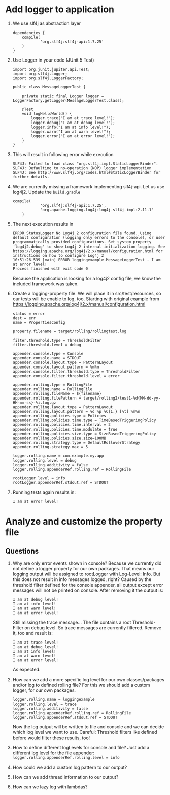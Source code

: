 # Add logger to application

1) We use slf4j as abstraction layer 
    ```
    dependencies {
        compile(
                'org.slf4j:slf4j-api:1.7.25'
        )
    }
    ```
2) Use Logger in your code (JUnit 5 Test)
    ```
    import org.junit.jupiter.api.Test;
    import org.slf4j.Logger;
    import org.slf4j.LoggerFactory;
    
    public class MessageLoggerTest {
    
        private static final Logger logger = LoggerFactory.getLogger(MessageLoggerTest.class);
    
        @Test
        void logHelloWorld() {
            logger.trace("I am at trace level!");
            logger.debug("I am at debug level!");
            logger.info("I am at info level!");
            logger.warn("I am at warn level!");
            logger.error("I am at error level!");
        }
    }
    ```
3) This will result in following error while execution
    ```
    SLF4J: Failed to load class "org.slf4j.impl.StaticLoggerBinder".
    SLF4J: Defaulting to no-operation (NOP) logger implementation
    SLF4J: See http://www.slf4j.org/codes.html#StaticLoggerBinder for further details.
    ```
4) We are currently missing a framework implementing slf4j-api. Let us use log4j2. 
   Update the `build.gradle`
   ```
   compile(
               'org.slf4j:slf4j-api:1.7.25',
               'org.apache.logging.log4j:log4j-slf4j-impl:2.11.1'
       )
   ```
5) The next execution results in
    ```
    ERROR StatusLogger No Log4j 2 configuration file found. Using default configuration (logging only errors to the console), or user programmatically provided configurations. Set system property 'log4j2.debug' to show Log4j 2 internal initialization logging. See https://logging.apache.org/log4j/2.x/manual/configuration.html for instructions on how to configure Log4j 2
    10:51:26.539 [main] ERROR loggingexample.MessageLoggerTest - I am at error level!
    Process finished with exit code 0
    ```
    Because the application is looking for a log4j2 config file, we know the included
    framework was taken. 
6) Create a logging-property file. We will place it in src/test/resources, so our
   tests will be enable to log, too. Starting with original example from
   https://logging.apache.org/log4j/2.x/manual/configuration.html
   
   ```
   status = error
   dest = err
   name = PropertiesConfig
    
   property.filename = target/rolling/rollingtest.log
    
   filter.threshold.type = ThresholdFilter
   filter.threshold.level = debug
    
   appender.console.type = Console
   appender.console.name = STDOUT
   appender.console.layout.type = PatternLayout
   appender.console.layout.pattern = %m%n
   appender.console.filter.threshold.type = ThresholdFilter
   appender.console.filter.threshold.level = error
    
   appender.rolling.type = RollingFile
   appender.rolling.name = RollingFile
   appender.rolling.fileName = ${filename}
   appender.rolling.filePattern = target/rolling2/test1-%d{MM-dd-yy-HH-mm-ss}-%i.log.gz
   appender.rolling.layout.type = PatternLayout
   appender.rolling.layout.pattern = %d %p %C{1.} [%t] %m%n
   appender.rolling.policies.type = Policies
   appender.rolling.policies.time.type = TimeBasedTriggeringPolicy
   appender.rolling.policies.time.interval = 2
   appender.rolling.policies.time.modulate = true
   appender.rolling.policies.size.type = SizeBasedTriggeringPolicy
   appender.rolling.policies.size.size=100MB
   appender.rolling.strategy.type = DefaultRolloverStrategy
   appender.rolling.strategy.max = 5
    
   logger.rolling.name = com.example.my.app
   logger.rolling.level = debug
   logger.rolling.additivity = false
   logger.rolling.appenderRef.rolling.ref = RollingFile
    
   rootLogger.level = info
   rootLogger.appenderRef.stdout.ref = STDOUT
   ```

7) Running tests again results in:
    ```
    I am at error level!
    ``` 

# Analyze and customize the property file
## Questions
1) Why are only error events shown in console?
    Because we currently did not define a logger property for our own packages. That means our logging output
    will be assigned to rootLogger with Log-Level: Info. But this does not result in info messages logged, right?
    Caused by the threshold filter defined for the console appender, all output except error messages will not be
    printed on console. After removing it the output is:
    ```
    I am at debug level!
    I am at info level!
    I am at warn level!
    I am at error level!
    ```
    Still missing the trace message...
    The file contains a root Threshold-Filter on debug level. So trace messages are currently filtered.
    Remove it, too and result is:
    ```
    I am at trace level!
    I am at debug level!
    I am at info level!
    I am at warn level!
    I am at error level!
    ```
    As expected.


2) How can we add a more specific log level for our own classes/packages and/or log to defined rolling file?
    For this we should add a custom logger, for our own packages.
    ```
    logger.rolling.name = loggingexample
    logger.rolling.level = trace
    logger.rolling.additivity = false
    logger.rolling.appenderRef.rolling.ref = RollingFile
    logger.rolling.appenderRef.stdout.ref = STDOUT
    ```
    Now the log output will be written to file and console and we can decide which log level we want to use.
    Careful: Threshold filters like defined before would filter these results, too!

3) How to define different logLevels for console and file?
    Just add a different log level for the file appender:
    `logger.rolling.appenderRef.rolling.level = info`


4) How could we add a custom log pattern to our output?


3) How can we add thread information to our output?
4) How can we lazy log with lambdas?
   
